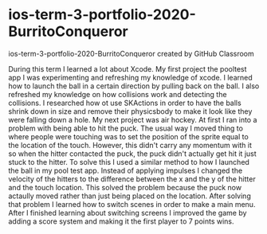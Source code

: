 # ios-term-3-portfolio-2020-BurritoConqueror
ios-term-3-portfolio-2020-BurritoConqueror created by GitHub Classroom


During this term I learned a lot about Xcode. My first project the pooltest app I was experimenting and
refreshing my knowledge of xcode. I learned how to launch the ball in a certain direction by pulling back on the ball.
I also refreshed my knowledge on how collisions work and detecting the collisions. I researched how ot use SKActions
in order to have the balls shrink down in size and remove their physicsbody to make it look like they were falling down
a hole. My next project was air hockey. At first I ran into a problem with being able to hit the puck. The usual way I
moved thing to where people were touching was to set the position of the sprite equal to the location of the touch. However,
this didn't carry any momentum with it so when the hitter contacted the puck, the puck didn't actually get hit it just
stuck to the hitter. To solve this I used a similar method to how I launched the ball in my pool test app. Instead of applying
impulses I changed the velocity of the hitters to the difference between the x and the y of the hitter and the touch location.
This solved the problem because the puck now actaully moved rather than just being placed on the location. After solving
that problem I learned how to switch scenes in order to make a main menu. After I finished learning about switching screens
I improved the game by adding a score system and making it the first player to 7 points wins.
